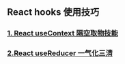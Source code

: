 ## React hooks 使用技巧 

### [1. React useContext 隔空取物技能](./src/markdown/useContext.md)

### [2.React useReducer 一气化三清](./src/markdown/useReducer.md)



